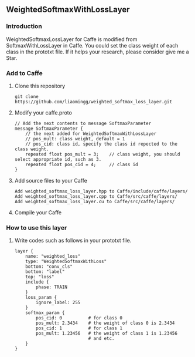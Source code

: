 ## WeightedSoftmaxWithLossLayer

### Introduction

WeightedSoftmaxLossLayer for Caffe is modified from SoftmaxWithLossLayer in Caffe. You could set the class weight of each class in the prototxt file. 
If it helps your research, please consider give me a Star.

### Add to Caffe

1. Clone this repository
    ```Shell
    git clone https://github.com/liaomingg/weighted_softmax_loss_layer.git
    ```

2. Modify your caffe.proto
    ```
    // Add the next contents to message SoftmaxParameter
    message SoftmaxParameter {
        // the next added for WeightedSoftmaxWithLossLayer
        // pos_mult: class weight, default = 1
        // pos_cid: class id, specify the class id repected to the class weight.
        repeated float pos_mult = 3;    // class weight, you should select appropriate id, such as 3.
        repeated float pos_cid = 4;     // class id
    }
    ```

3. Add source files to your Caffe
    ```
    Add weighted_softmax_loss_layer.hpp to Caffe/include/caffe/layers/
    Add weighted_softmax_loss_layer.cpp to Caffe/src/caffe/layers/
    Add weighted_softmax_loss_layer.cu to Caffe/src/caffe/layers/
    ```
    
4. Compile your Caffe

### How to use this layer

1. Write codes such as follows in your prototxt file.
    ```
    layer {
        name: "weighted_loss"
        type: "WeightedSoftmaxWithLoss"
        bottom: "conv_cls"
        bottom: "label"
        top: "loss"
        include {
            phase: TRAIN
        }
        loss_param {
            ignore_label: 255
        }
        softmax_param {
            pos_cid: 0          # for class 0
            pos_mult: 2.3434    # the weight of class 0 is 2.3434
            pos_cid: 1          # for class 1
            pos_mult: 1.23456   # the weight of class 1 is 1.23456
                                # and etc.
        }
    }
    ```
